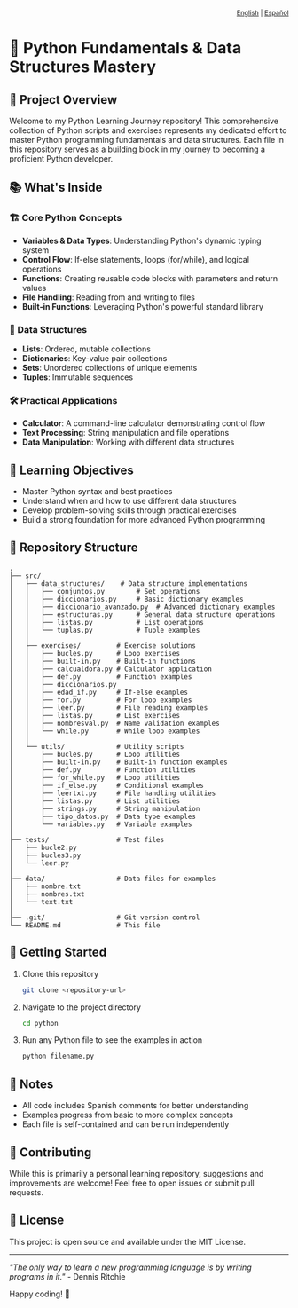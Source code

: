 <div align="right">
  <small>
    <a href="#readme">English</a> | 
    <a href="#readme-es">Español</a>
  </small>
</div>

# 🐍 Python Fundamentals & Data Structures Mastery

## 🚀 Project Overview
Welcome to my Python Learning Journey repository! This comprehensive collection of Python scripts and exercises represents my dedicated effort to master Python programming fundamentals and data structures. Each file in this repository serves as a building block in my journey to becoming a proficient Python developer.

## 📚 What's Inside

### 🏗️ Core Python Concepts
- **Variables & Data Types**: Understanding Python's dynamic typing system
- **Control Flow**: If-else statements, loops (for/while), and logical operations
- **Functions**: Creating reusable code blocks with parameters and return values
- **File Handling**: Reading from and writing to files
- **Built-in Functions**: Leveraging Python's powerful standard library

### 🧮 Data Structures
- **Lists**: Ordered, mutable collections
- **Dictionaries**: Key-value pair collections
- **Sets**: Unordered collections of unique elements
- **Tuples**: Immutable sequences

### 🛠️ Practical Applications
- **Calculator**: A command-line calculator demonstrating control flow
- **Text Processing**: String manipulation and file operations
- **Data Manipulation**: Working with different data structures

## 🎯 Learning Objectives
- Master Python syntax and best practices
- Understand when and how to use different data structures
- Develop problem-solving skills through practical exercises
- Build a strong foundation for more advanced Python programming

## 📂 Repository Structure
```
.
├── src/
│   ├── data_structures/    # Data structure implementations
│   │   ├── conjuntos.py        # Set operations
│   │   ├── diccionarios.py     # Basic dictionary examples
│   │   ├── diccionario_avanzado.py  # Advanced dictionary examples
│   │   ├── estructuras.py      # General data structure operations
│   │   ├── listas.py           # List operations
│   │   └── tuplas.py           # Tuple examples
│   │
│   ├── exercises/         # Exercise solutions
│   │   ├── bucles.py      # Loop exercises
│   │   ├── built-in.py    # Built-in functions
│   │   ├── calcualdora.py # Calculator application
│   │   ├── def.py         # Function examples
│   │   ├── diccionarios.py
│   │   ├── edad_if.py     # If-else examples
│   │   ├── for.py         # For loop examples
│   │   ├── leer.py        # File reading examples
│   │   ├── listas.py      # List exercises
│   │   ├── nombresval.py  # Name validation examples
│   │   └── while.py       # While loop examples
│   │
│   └── utils/             # Utility scripts
│       ├── bucles.py      # Loop utilities
│       ├── built-in.py    # Built-in function examples
│       ├── def.py         # Function utilities
│       ├── for_while.py   # Loop utilities
│       ├── if_else.py     # Conditional examples
│       ├── leertxt.py     # File handling utilities
│       ├── listas.py      # List utilities
│       ├── strings.py     # String manipulation
│       ├── tipo_datos.py  # Data type examples
│       └── variables.py   # Variable examples
│
├── tests/                 # Test files
│   ├── bucle2.py
│   ├── bucles3.py
│   └── leer.py
│
├── data/                  # Data files for examples
│   ├── nombre.txt
│   ├── nombres.txt
│   └── text.txt
│
├── .git/                  # Git version control
└── README.md              # This file
```

## 🏁 Getting Started
1. Clone this repository
   ```bash
   git clone <repository-url>
   ```
2. Navigate to the project directory
   ```bash
   cd python
   ```
3. Run any Python file to see the examples in action
   ```bash
   python filename.py
   ```

## 📝 Notes
- All code includes Spanish comments for better understanding
- Examples progress from basic to more complex concepts
- Each file is self-contained and can be run independently

## 🤝 Contributing
While this is primarily a personal learning repository, suggestions and improvements are welcome! Feel free to open issues or submit pull requests.

## 📜 License
This project is open source and available under the MIT License.

---

*"The only way to learn a new programming language is by writing programs in it."* - Dennis Ritchie

Happy coding! 🚀
